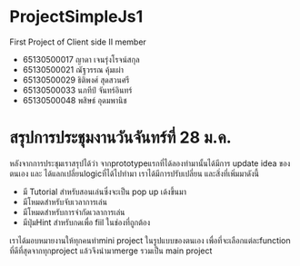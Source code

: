 # ProjectSimpleJs1
First Project of Client side II
member
<ul>
<li>65130500017 ญาดา เจนรุ่งโรจน์สกุล</li>
<li>65130500021 ณัฐวรรณ คุ้มเผ่า</li>
<li>65130500029 ธิติพงศ์ สุดสวนศรี</li>
<li>65130500033 นภทีป์ จันทร์อินทร์ </li>
<li>65130500048 พสิษธ์ อุดมพานิช</li>
</ul>

# สรุปการประชุมงานวันจันทร์ที่ 28 ม.ค.
หลังจากการประชุมเราสรุปได้ว่า จากprototypeแรกที่ได้ลองทำมานั้นได้มีการ update idea ของตนเอง และ ได้แลกเปลี่ยนlogicที่ได้ไปทำมา เราได้มีการปรับเปลี่ยน และสิ่งที่เพิ่มมาดังนี้ 
* มี Tutorial สำหรับสอนเล่นซึ่งจะเป็น pop up เด้งขึ้นมา
* มีโหมดสำหรับจับเวลาการเล่น
* มีโหมดสำหรับการจำกัดเวลาการเล่น
* มีปุ่มHint สำหรับกดเพื่อ fiil ในช่องที่ถูกต้อง

เราได้มอบหมายงานให้ทุกคนทำmini project ในรูปแบบของตนเอง เพื่อที่จะเลือกแต่ละfunction ที่ดีที่สุดจากทุกproject แล้วจึงนำมาmerge รวมเป็น main project
  


